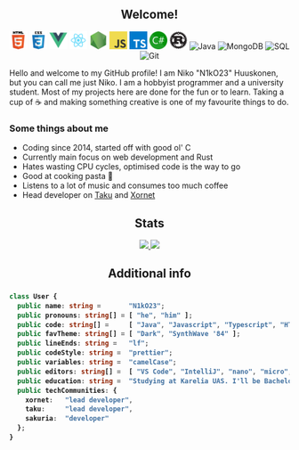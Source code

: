 <h2 align="center">Welcome!</h2>
<p align="center">
  <img alt="HTML5" height="32px" src="https://raw.githubusercontent.com/github/explore/80688e429a7d4ef2fca1e82350fe8e3517d3494d/topics/html/html.png" />
  <img alt="CSS3" height="32px" src="https://raw.githubusercontent.com/github/explore/80688e429a7d4ef2fca1e82350fe8e3517d3494d/topics/css/css.png" />
  <img alt="Vue" height="32px" src="https://raw.githubusercontent.com/github/explore/80688e429a7d4ef2fca1e82350fe8e3517d3494d/topics/vue/vue.png" />
  <img alt="React" height="32px" src="https://raw.githubusercontent.com/github/explore/80688e429a7d4ef2fca1e82350fe8e3517d3494d/topics/react/react.png" />
  <img alt="Node.js" height="32px" src="https://raw.githubusercontent.com/github/explore/80688e429a7d4ef2fca1e82350fe8e3517d3494d/topics/nodejs/nodejs.png" />
  <img alt="Javascript" height="32px" src="https://raw.githubusercontent.com/github/explore/80688e429a7d4ef2fca1e82350fe8e3517d3494d/topics/javascript/javascript.png" />
  <img alt="Typescript" height="32px" src="https://raw.githubusercontent.com/github/explore/80688e429a7d4ef2fca1e82350fe8e3517d3494d/topics/typescript/typescript.png" />
  <img alt="CSharp" height="32px" src="https://raw.githubusercontent.com/github/explore/80688e429a7d4ef2fca1e82350fe8e3517d3494d/topics/csharp/csharp.png" />
  <img alt="Rust" height="32px" src="https://raw.githubusercontent.com/github/explore/80688e429a7d4ef2fca1e82350fe8e3517d3494d/topics/rust/rust.png" />
  <img alt="Java" height="32px" src="https://seeklogo.com/images/J/java-logo-7F8B35BAB3-seeklogo.com.png" />
  <img alt="MongoDB" height="32px" src="https://www.servernoobs.com/wp-content/uploads/2016/01/mongodb-logo-1.png" />
  <img alt="SQL" height="32px" src="https://bobpusateri.blob.core.windows.net/bcn/2020/04/Azure_SQL_DB.png" />
  <img alt="Git" height="32px" src="https://git-scm.com/images/logos/downloads/Git-Icon-1788C.png" />
  <br />
</p>

<p>
  Hello and welcome to my GitHub profile! I am Niko "N1kO23" Huuskonen, but you can call me just Niko. I am a hobbyist programmer and a university student. Most of my projects here are done for the fun or to learn. Taking a cup of ☕ and making something creative is one of my favourite things to do.
</p>
<h3>Some things about me</h3>
<ul>
  <li>
    Coding since 2014, started off with good ol' C
  </li>
  <li>
    Currently main focus on web development and Rust
  </li>
  <li>
    Hates wasting CPU cycles, optimised code is the way to go
  </li>
  <li>
    Good at cooking pasta 🍝
  </li>
  <li>
    Listens to a lot of music and consumes too much coffee
  </li>
  <li>
    Head developer on <a href="https://taku.moe/">Taku</a> and <a href="https://xornet.cloud/">Xornet</a>
  </li>
</ul>
<h2 align="center">Stats</h2>
<p align="center">
  <a href="https://github.com/anuraghazra/github-readme-stats">
    <img src="https://github-readme-stats.vercel.app/api?username=n1ko23&count_private=true&show_icons=true&include_all_commits=true&theme=radical&title_color=ff1486&bg_color=00000000&hide_border=true&count_private=true&hide_title=true&text_color=0969da">
  </a>
  <a href="https://github.com/anuraghazra/github-readme-stats">
    <img src="https://github-readme-stats.vercel.app/api/top-langs/?username=N1kO23&show_icons=true&include_all_commits=true&hide_border=true&count_private=true&theme=radical&bg_color=00000000&layout=compact&card_width=250&text_color=0969da">
  </a>
</p>
<h2 align="center">Additional info</h2>
<h4>

```ts
class User {
  public name: string =       "N1kO23";
  public pronouns: string[] = [ "he", "him" ];
  public code: string[] =     [ "Java", "Javascript", "Typescript", "HTML", "CSS", "Vue", "React", "Rust", "CSharp" ];
  public favTheme: string[] = [ "Dark", "SynthWave '84" ];
  public lineEnds: string =   "lf";
  public codeStyle: string =  "prettier";
  public variables: string =  "camelCase";
  public editors: string[] =  [ "VS Code", "IntelliJ", "nano", "micro", "Neovim", "NetBeans" ];
  public education: string =  "Studying at Karelia UAS. I'll be Bachelor of Science in Computer Science upon graduation.";
  public techCommunities: {
    xornet:   "lead developer",
    taku:     "lead developer",
    sakuria:  "developer"
  };
}
```
</h4>
